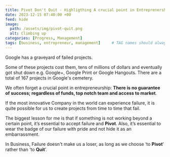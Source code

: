 ```yaml
---
title: Pivot Don't Quit - Highligthing A crucial point in Entreprenership
date: 2023-12-15 07:40:00 +00
feed: hide
image:
  path: /assets/img/pivot-quit.png
  alt: Climbing up
categories: [Progress, Management]
tags: [business, entrepreneur, management]     # TAG names should always be lowercase
---
```


Google has a graveyard of failed projects.

Some of these projects cost them, tens of millions of dollars and eventually got shut down e.g. Google+, Google Print or Google Hangouts. There are a total of 167 projects in Google's cemetery.

We often forget a crucial point in entrepreneurship: **There is no guarantee of success; regardless of funds, top notch team and access to market**. 

If the most innovative Company in the world can experience failure, it is quite possible for us to create projects from time to time that fail.

The biggest lesson for me is that if something is not working beyond a certain point, it’s essential to accept failure and **Pivot**. Also, it’s essential to wear the badge of our failure with pride and not hide it as an embarrassment.

In Business, Failure doesn't make us a loser, as long as we choose ‘to **Pivot**’ rather than ‘to **Quit**’.
